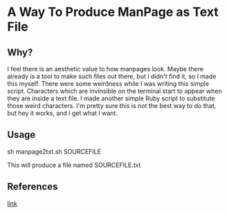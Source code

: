 # A Way To Produce ManPage as Text File

## Why?

I feel there is an aesthetic value to how manpages look. Maybe there already is a tool to make such files out there, but I didn't find it, so I made this myself. There were some weirdness while I was writing this simple script. Characters which are invinsible on the terminal start to appear when they are inside a text file. I made another simple Ruby script to substitute those weird characters. I'm pretty sure this is not the best way to do that, but hey it works, and I get what I want.

## Usage

  sh manpage2txt.sh SOURCEFILE

This will produce a file named SOURCEFILE.txt

## References

[link](http://www.linuxjournal.com/article/1158?page=0,0)
